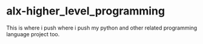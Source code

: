 # alx-higher_level_programming
This is where i push where i push my python and other related programming language project too.
